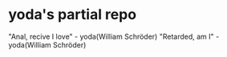 # yoda's partial repo

"Anal, recive I love" - yoda(William Schröder)
"Retarded, am I" - yoda(William Schröder) 
